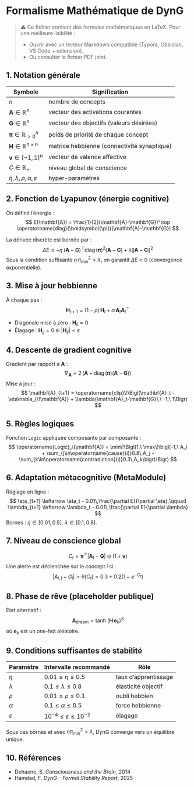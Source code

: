 <!-- docs/formalisme.md -->
# Formalisme Mathématique de DynG
> ⚠️ Ce fichier contient des formules mathématiques en LaTeX. Pour une meilleure lisibilité :
> - Ouvrir avec un lecteur Markdown compatible (Typora, Obsidian, VS Code + extension).
> - Ou consulter le fichier PDF joint.

## 1. Notation générale

| Symbole | Signification |
|---------|---------------|
| $n$ | nombre de concepts |
| $\mathbf{A}\in\mathbb{R}^n$ | vecteur des activations courantes |
| $\mathbf{G}\in\mathbb{R}^n$ | vecteur des objectifs (valeurs désirées) |
| $\boldsymbol{\pi}\in\mathbb{R}_{>0}^n$ | poids de priorité de chaque concept |
| $\mathbf{H}\in\mathbb{R}^{n\times n}$ | matrice hebbienne (connectivité synaptique) |
| $\mathbf{v}\in[-1,1]^n$ | vecteur de valence affective |
| $C\in\mathbb{R}_+$ | niveau global de conscience |
| $\eta,\lambda,\rho,\alpha,\varepsilon$ | hyper-paramètres |

## 2. Fonction de Lyapunov (énergie cognitive)

On définit l’énergie :
$$
E(\mathbf{A}) = \frac{1}{2}(\mathbf{A}-\mathbf{G})^\top \operatorname{diag}(\boldsymbol{\pi})(\mathbf{A}-\mathbf{G})
$$

La dérivée discrète est bornée par :
$$
\Delta E \le -\eta\;(\mathbf{A}-\mathbf{G})^\top\operatorname{diag}(\boldsymbol{\pi})^2(\mathbf{A}-\mathbf{G}) + \lambda\lVert\mathbf{A}-\mathbf{G}\rVert^2
$$
Sous la condition suffisante $\eta\,\pi_{\min}^2 > \lambda$, on garantit $\Delta E < 0$ (convergence exponentielle).

## 3. Mise à jour hebbienne

À chaque pas :
$$
\mathbf{H}_{t+1} = (1-\rho)\,\mathbf{H}_t + \alpha\,\mathbf{A}_t\mathbf{A}_t^\top
$$
- Diagonale mise à zéro : $\mathbf{H}_{ii}=0$  
- Élagage : $\mathbf{H}_{ij}=0$ si $|\mathbf{H}_{ij}| < \varepsilon$

## 4. Descente de gradient cognitive

Gradient par rapport à $\mathbf{A}$ :
$$
\nabla_{\!\mathbf{A}} = 2\,\bigl(\mathbf{A} + \operatorname{diag}(\boldsymbol{\pi})(\mathbf{A}-\mathbf{G})\bigr)
$$
Mise à jour :
$$
\mathbf{A}_{t+1} = \operatorname{clip}\!\Bigl(\mathbf{A}_t - \eta\nabla_{\!\mathbf{A}} + \lambda(\mathbf{A}_t-\mathbf{G}),\ -1,\ 1\Bigr)
$$

## 5. Règles logiques

Fonction `Logic` appliquée composante par composante :
$$
\operatorname{Logic}_i(\mathbf{A}) = \min\!\Bigl(1,\ \max\!\bigl(-1,\ A_i + \sum_{j\in\operatorname{cause}(i)}0.8\,A_j - \sum_{k\in\operatorname{contradiction}(i)}0.3\,A_k\bigr)\Bigr)
$$

## 6. Adaptation métacognitive (MetaModule)

Réglage en ligne :
$$
\eta_{t+1} \leftarrow \eta_t - 0.01\,\frac{\partial E}{\partial \eta},\qquad
\lambda_{t+1} \leftarrow \lambda_t - 0.01\,\frac{\partial E}{\partial \lambda}
$$
Bornes : $\eta\in[0.01,0.5]$, $\lambda\in[0.1,0.8]$.

## 7. Niveau de conscience global

$$
C_t = \boldsymbol{\pi}^\top |\mathbf{A}_t-\mathbf{G}| \odot (1+\mathbf{v})
$$
Une alerte est déclenchée sur le concept $i$ si :
$$
|A_{i,t}-G_i| > \theta(C_t) = 0.3 + 0.2\bigl(1-e^{-C_t}\bigr)
$$

## 8. Phase de rêve (placeholder publique)

État alternatif :
$$
\mathbf{A}_{\text{dream}} = \operatorname{tanh}\!\bigl(\mathbf{H}\,\mathbf{e}_k\bigr)^3
$$
où $\mathbf{e}_k$ est un one-hot aléatoire.

## 9. Conditions suffisantes de stabilité

| Paramètre | Intervalle recommandé | Rôle |
|-----------|-----------------------|------|
| $\eta$ | $0.01 \le \eta \le 0.5$ | taux d’apprentissage |
| $\lambda$ | $0.1 \le \lambda \le 0.8$ | élasticité objectif |
| $\rho$ | $0.01 \le \rho \le 0.1$ | oubli hebbien |
| $\alpha$ | $0.1 \le \alpha \le 0.5$ | force hebbienne |
| $\varepsilon$ | $10^{-4} \le \varepsilon \le 10^{-2}$ | élagage |

Sous ces bornes et avec $\eta\pi_{\min}^2 > \lambda$, DynG converge vers un équilibre unique.

## 10. Références
- Dehaene, S. *Consciousness and the Brain*, 2014  
- Hamdad, F. *DynG – Formal Stability Report*, 2025 
